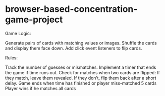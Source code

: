 # browser-based-concentration-game-project

Game Logic:

Generate pairs of cards with matching values or images.
Shuffle the cards and display them face down.
Add click event listeners to flip cards.

Rules:

Track the number of guesses or mismatches.
Implement a timer that ends the game if time runs out.
Check for matches when two cards are flipped:
If they match, leave them revealed.
If they don’t, flip them back after a short delay.
Game ends when time has finished or player miss-matched 5 cards
Player wins if he matches all cards